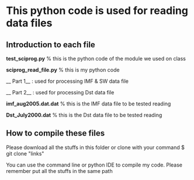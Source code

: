 
# This python code is used for reading data files

## Introduction to each file
**test_sciprog.py** % this is the python code of the module we used on class

**sciprog_read_file.py** % this is my python code

__ Part 1__ : used for processing IMF & SW data file


__ Part 2__ : used for processing Dst data file

**imf_aug2005.dat.dat** % this is the IMF data file to be tested reading

**Dst_July2000.dat** % this is the Dst data file to be tested reading


## How to compile these files
Please download all the stuffs in this folder or clone with your command 
$ git clone "links"

You can use the command line or python IDE to compile my code. Please remember put all the stuffs in the same path
